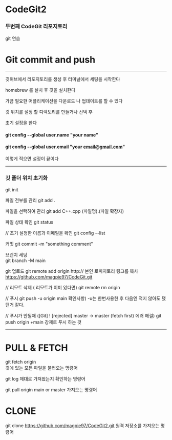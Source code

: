 # CodeGit2

### 두번째 CodeGit 리포지토리

git 연습
  
  
# Git  commit and push
---
깃허브에서 리포지토리를 생성 후 터미널에서 세팅을 시작한다

homebrew 를 설치 후 깃을 설치한다

가끔 필요한 어플리케이션을 다운로드 나 업데이트를 할 수 있다 

깃 위치를 설정 할 디렉토리를 만들거나 선택 후 

초기 설정을 한다
#### git config --global user.name "your name"
#### git config --global user.email "your email@gmail.com"
이렇게 적으면 설정이 끝이다


---



### 깃 폴더 위치 초기화
git init  

파일 전부를 관리
git add .     

파일을 선택하여 관리
git add C++.cpp     (파일명).(파일 확장자)

파일 상태 확인
git status

// 초기 설정한 이름과 이메일을 확인
git config --list

커밋 
git commit -m "something comment"	

브랜치 세팅  
git branch -M main

git 업로드
git remote add origin http:// 본인 로피지토리 링크를 복사
https://github.com/magpie97/CodeGit.git

// 리모트 삭제 ( 리모트가 이미 있다면)
git remote rm origin 

// 푸시
git push -u origin main
 확인사항)   -u는  한번사용한 후 다음엔 적지 않아도 됐던거 같다.

// 푸시가 안될때  ([Git] ! [rejected] master -> master (fetch first) 에러 해결)
git push origin +main
강제로 푸시 하는 것

---

# PULL & FETCH

git fetch origin   
깃에 있는 모든 파일을 불러오는 명령어


git log 
제대로 가져왔는지 확인하는 명령어

git pull origin main      or      master
가져오는 명령어




# CLONE

git clone https://github.com/magpie97/CodeGit2.git
원격 저장소를 가져오는 명령어 
